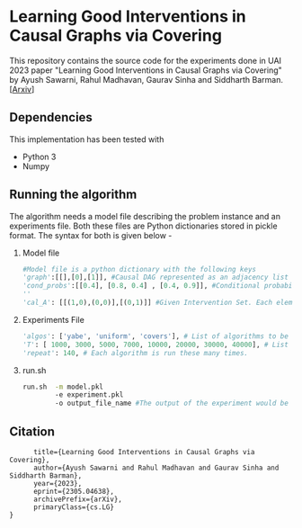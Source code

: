 # Learning Good Interventions in Causal Graphs via Covering
This repository contains the source code for the experiments done in UAI 2023 paper "Learning Good Interventions in Causal Graphs via Covering" by Ayush Sawarni, Rahul Madhavan, Gaurav Sinha and Siddharth Barman.
 [[Arxiv](https://arxiv.org/abs/2305.04638)]
## Dependencies
This implementation has been tested with
- Python 3
- Numpy


## Running the algorithm
The algorithm needs a model file describing the problem instance and an experiments file. Both these files are Python dictionaries stored in pickle format. The syntax for both is given below -

1. Model file
    ```python
    #Model file is a python dictionary with the following keys
    'graph':[[],[0],[1]], #Causal DAG represented as an adjacency list with the last node as the reward node
    'cond_probs':[[0.4], [0.8, 0.4] , [0.4, 0.9]], #Conditional probability of each node taking value 1 given an assignement to its parents. The elements in the list are indexed according the the value assignment to the parent. For example, P(Node2 =1 | Parents(Node2)= '101') would be available at cond_probs[1][5]
    ''
    'cal_A': [[(1,0),(0,0)],[(0,1)]] #Given Intervention Set. Each element of the tuple (a,b) represents the intervened node (a) and the assigned value to the node (b) respectively.
    ```
2. Experiments File

    ```python
    'algos': ['yabe', 'uniform', 'covers'], # List of algorithms to be run.
    'T': [ 1000, 3000, 5000, 7000, 10000, 20000, 30000, 40000], # List of time horizons. The algorithms are run for each value of T separately. 
    'repeat': 140, # Each algorithm is run these many times. 

    ```

3. run.sh
    ```bash 
    run.sh  -m model.pkl 
            -e experiment.pkl 
            -o output_file_name #The output of the experiment would be stored in this file
    ```
## Citation
```@misc{sawarni2023learning,
      title={Learning Good Interventions in Causal Graphs via Covering}, 
      author={Ayush Sawarni and Rahul Madhavan and Gaurav Sinha and Siddharth Barman},
      year={2023},
      eprint={2305.04638},
      archivePrefix={arXiv},
      primaryClass={cs.LG}
}
```

<!-- @InProceedings{sawarni2023learning,
	title = {Learning good interventions in causal graphs via covering},
	author = {Sawarni, Ayush and Madhavan, Rahul and Sinha, Gaurav and Barman, Siddharth},
    booktitle = {UAI},
    year= {2023}
} -->
